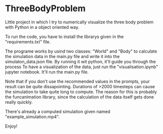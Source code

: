 # ThreeBodyProblem
Little project in which I try to numerically visualize the three body problem with Python in a object oriented way.

To run the code, you have to install the librarys given in the "requirements.txt" file. 

The programe works by usind two classes: "World" and "Body" to calculate the simulation data in the main.py file and write it into the simulaton_data.json file. By running it wit python, it'll guide you through the process
To have a visualization of the data, just run the "visualisation.ipynb" jupyter notebook. It'll run the main.py file.

Note that if you don't use the recommended values in the prompts, your result can be quite dissapointing. 
Durations of >2000 timesteps can cause the simulation to take quite long to compute. The reason for this is probably the funcanimation library, since the calculation of the data itself gets done really quickly.

There's already a computed simulation given named "example_simulation.mp4".

Enjoy!


